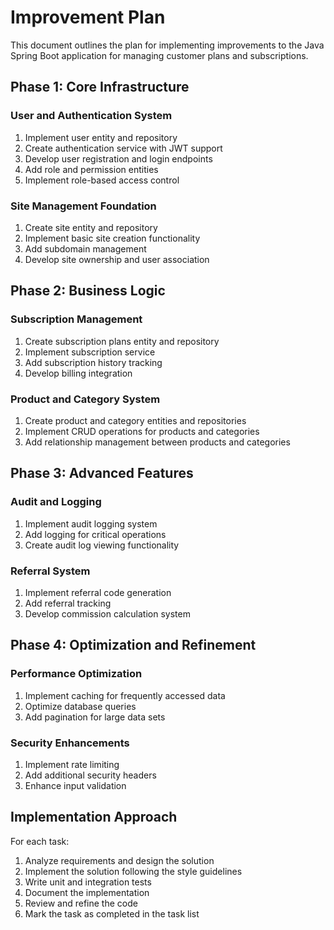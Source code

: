# Improvement Plan

This document outlines the plan for implementing improvements to the Java Spring Boot application for managing customer plans and subscriptions.

## Phase 1: Core Infrastructure

### User and Authentication System
1. Implement user entity and repository
2. Create authentication service with JWT support
3. Develop user registration and login endpoints
4. Add role and permission entities
5. Implement role-based access control

### Site Management Foundation
1. Create site entity and repository
2. Implement basic site creation functionality
3. Add subdomain management
4. Develop site ownership and user association

## Phase 2: Business Logic

### Subscription Management
1. Create subscription plans entity and repository
2. Implement subscription service
3. Add subscription history tracking
4. Develop billing integration

### Product and Category System
1. Create product and category entities and repositories
2. Implement CRUD operations for products and categories
3. Add relationship management between products and categories

## Phase 3: Advanced Features

### Audit and Logging
1. Implement audit logging system
2. Add logging for critical operations
3. Create audit log viewing functionality

### Referral System
1. Implement referral code generation
2. Add referral tracking
3. Develop commission calculation system

## Phase 4: Optimization and Refinement

### Performance Optimization
1. Implement caching for frequently accessed data
2. Optimize database queries
3. Add pagination for large data sets

### Security Enhancements
1. Implement rate limiting
2. Add additional security headers
3. Enhance input validation

## Implementation Approach

For each task:
1. Analyze requirements and design the solution
2. Implement the solution following the style guidelines
3. Write unit and integration tests
4. Document the implementation
5. Review and refine the code
6. Mark the task as completed in the task list